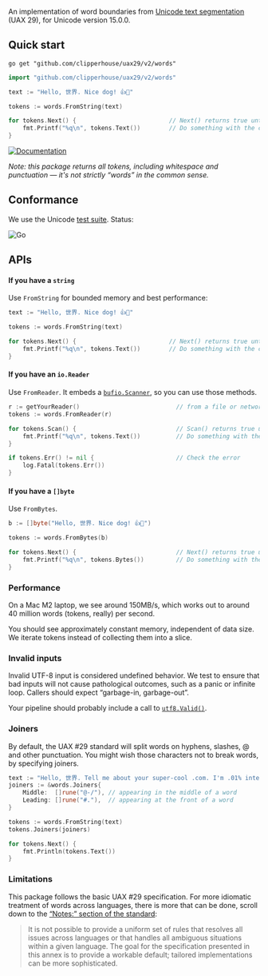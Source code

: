 An implementation of word boundaries from [Unicode text segmentation](https://unicode.org/reports/tr29/#Word_Boundaries) (UAX 29), for Unicode version 15.0.0.

## Quick start

```
go get "github.com/clipperhouse/uax29/v2/words"
```

```go
import "github.com/clipperhouse/uax29/v2/words"

text := "Hello, 世界. Nice dog! 👍🐶"

tokens := words.FromString(text)

for tokens.Next() {                          // Next() returns true until end of data or error
	fmt.Printf("%q\n", tokens.Text())        // Do something with the current token
}
```

[![Documentation](https://pkg.go.dev/badge/github.com/clipperhouse/uax29/v2/words.svg)](https://pkg.go.dev/github.com/clipperhouse/uax29/v2/words)

_Note: this package returns all tokens, including whitespace and punctuation — it's not strictly “words” in the common sense._

## Conformance

We use the Unicode [test suite](https://unicode.org/reports/tr41/tr41-26.html#Tests29). Status:

![Go](https://github.com/clipperhouse/uax29/actions/workflows/gotest.yml/badge.svg)

## APIs

#### If you have a `string`

Use `FromString` for bounded memory and best performance:

```go
text := "Hello, 世界. Nice dog! 👍🐶"

tokens := words.FromString(text)

for tokens.Next() {                          // Next() returns true until end of data
	fmt.Printf("%q\n", tokens.Text())        // Do something with the current word
}
```

#### If you have an `io.Reader`

Use `FromReader`. It embeds a [`bufio.Scanner`](https://pkg.go.dev/bufio#Scanner), so you can use those methods.

```go
r := getYourReader()                           // from a file or network maybe
tokens := words.FromReader(r)

for tokens.Scan() {                            // Scan() returns true until end of data or error
	fmt.Printf("%q\n", tokens.Text())          // Do something with the current word
}

if tokens.Err() != nil {                       // Check the error
	log.Fatal(tokens.Err())
}
```

#### If you have a `[]byte`

Use `FromBytes`.

```go
b := []byte("Hello, 世界. Nice dog! 👍🐶")

tokens := words.FromBytes(b)

for tokens.Next() {                            // Next() returns true until end of data
	fmt.Printf("%q\n", tokens.Bytes())         // Do something with the current word
}
```

### Performance

On a Mac M2 laptop, we see around 150MB/s, which works out to around 40 million words (tokens, really) per second.

You should see approximately constant memory, independent of data size. We iterate tokens instead of collecting them into a slice.

### Invalid inputs

Invalid UTF-8 input is considered undefined behavior. We test to ensure that bad inputs will not cause pathological outcomes, such as a panic or infinite loop. Callers should expect “garbage-in, garbage-out”.

Your pipeline should probably include a call to [`utf8.Valid()`](https://pkg.go.dev/unicode/utf8#Valid).

### Joiners

By default, the UAX #29 standard will split words on hyphens, slashes, @ and other punctuation. You might wish those characters not to break words, by specifying joiners.

```go
text := "Hello, 世界. Tell me about your super-cool .com. I'm .01% interested and 3/4 of a mile away. Email me at foo@example.biz. #winning"
joiners := &words.Joiners{
	Middle:  []rune("@-/"), // appearing in the middle of a word
	Leading: []rune("#."),  // appearing at the front of a word
}

tokens := words.FromString(text)
tokens.Joiners(joiners)

for tokens.Next() {
	fmt.Println(tokens.Text())
}
```

### Limitations

This package follows the basic UAX #29 specification. For more idiomatic treatment of words across languages, there is more that can be done, scroll down to the [“Notes:” section of the standard](https://unicode.org/reports/tr29/#Word_Boundary_Rules):

> It is not possible to provide a uniform set of rules that resolves all issues across languages or that handles all ambiguous situations within a given language. The goal for the specification presented in this annex is to provide a workable default; tailored implementations can be more sophisticated.
